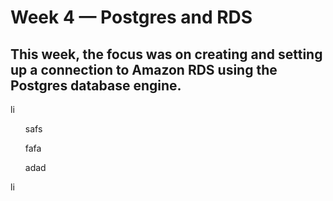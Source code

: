 # Week 4 — Postgres and RDS

## This week, the focus was on creating and setting up a connection to Amazon RDS using the Postgres database engine.
li
  <ul>safs</ul>
  <ul>fafa</ul>
  <ul>adad</ul>
  
li
